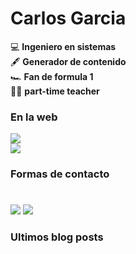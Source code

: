 # Carlos Garcia

💻 **Ingeniero en sistemas**  
🖋 **Generador de contenido**  
🏎 **Fan de formula 1**  
👨‍🏫 **part-time teacher**  

### En la web
[<img src="https://img.shields.io/website?label=csharlscode&url=https%3A%2F%2Fcharlescode.wordpress.com"/>](website)  
[<img src="https://img.shields.io/stackexchange/stackoverflow/r/2096394?order=desc&sort=reputation&site=stackoverflow?style=plastic"/>](stackoverflow)

### Formas de contacto  
#
[<img src="https://img.icons8.com/android/24/000000/twitter.png"/>](twitter) 
[<img src="https://img.icons8.com/android/24/000000/linkedin.png"/>](linkedin)



### Ultimos blog posts
#
<!-- BLOG-POST-LIST:START -->
<!-- BLOG-POST-LIST:END -->

[website]:https://charlescode.wordpress.com
[twitter]:https://twitter.com/csharls
[linkedin]:www.linkedin.com/in/csharls
[stackoverflow]:https://stackoverflow.com/users/2096394/csharls
